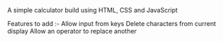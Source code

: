 A simple calculator build using HTML, CSS and JavaScript

Features to add :- 
  Allow input from keys
  Delete characters from current display
  Allow an operator to replace another
  
